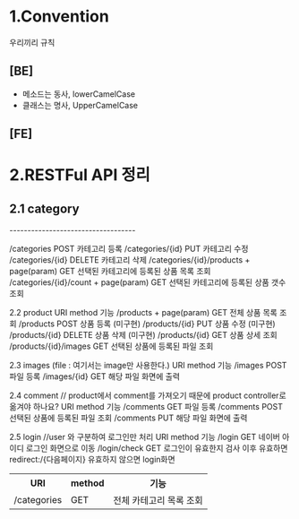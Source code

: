 1.Convention
=============
 우리끼리 규칙

## [BE]
* 메소드는 동사, lowerCamelCase
* 클래스는 명사, UpperCamelCase

## [FE]


2.RESTFul API 정리
===================

2.1 category
------------
<table>
 <tr>
 <th>URI</th>
 <th>method</th>
 <th>기능</th>
 </tr>
 <tr>
 <td> /categories </td>
 <td> GET </td>
 <td>전체 카테고리 목록 조회</td>
 </tr>
-----------------------------------

/categories
POST
카테고리 등록
/categories/{id}
PUT
카테고리 수정
/categories/{id}
DELETE
카테고리 삭제
/categories/{id}/products + page(param)
GET
선택된 카테고리에 등록된 상품 목록 조회
/categories/{id}/count + page(param)
GET
선택된 카테고리에 등록된 상품 갯수 조회


2.2 product
URI
method
기능
/products + page(param)
GET
전체 상품 목록 조회
/products
POST
상품 등록 (미구현)
/products/{id}
PUT
상품 수정 (미구현)
/products/{id}
DELETE
상품 삭제 (미구현)
/products/{id}
GET
상품 상세 조회
/products/{id}/images
GET
선택된 상품에 등록된 파일 조회

2.3 images (file : 여기서는 image만 사용한다.)
URI
method
기능
/images
POST
파일 등록
/images/{id}
GET
해당 파일 화면에 출력

2.4 comment // product에서 comment를 가져오기 때문에 product controller로 옮겨야 하나요?
URI
method
기능
/comments
GET
파일 등록
/comments
POST
선택된 상품에 등록된 파일 조회
/comments
PUT
해당 파일 화면에 출력

2.5 login //user 와 구분하여 로그인만 처리
URI
method
기능
/login
GET
네이버 아이디 로그인 화면으로 이동
/login/check
GET
로그인이 유효한지 검사 이후
유효하면 redirect:/{다음페이지}
유효하지 않으면 login화면

